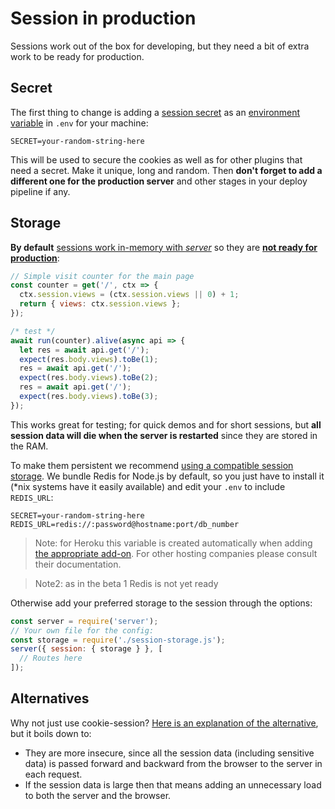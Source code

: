# Session in production

Sessions work out of the box for developing, but they need a bit of extra work to be ready for production.

## Secret

The first thing to change is adding a [session secret](https://martinfowler.com/articles/session-secret.html) as an [environment variable](/documentation/options/#environment) in `.env` for your machine:

```
SECRET=your-random-string-here
```

This will be used to secure the cookies as well as for other plugins that need a secret. Make it unique, long and random. Then **don't forget to add a different one for the production server** and other stages in your deploy pipeline if any.


## Storage

**By default** [sessions work in-memory with *server*](https://github.com/expressjs/session) so they are [**not ready for production**](https://github.com/expressjs/session/pull/220):

```js
// Simple visit counter for the main page
const counter = get('/', ctx => {
  ctx.session.views = (ctx.session.views || 0) + 1;
  return { views: ctx.session.views };
});

/* test */
await run(counter).alive(async api => {
  let res = await api.get('/');
  expect(res.body.views).toBe(1);
  res = await api.get('/');
  expect(res.body.views).toBe(2);
  res = await api.get('/');
  expect(res.body.views).toBe(3);
});
```

This works great for testing; for quick demos and for short sessions, but **all session data will die when the server is restarted** since they are stored in the RAM.

To make them persistent we recommend [using a compatible session storage](https://github.com/expressjs/session#compatible-session-stores). We bundle Redis for Node.js by default, so you just have to install it (\*nix systems have it easily available) and edit your `.env` to include `REDIS_URL`:

```
SECRET=your-random-string-here
REDIS_URL=redis://:password@hostname:port/db_number
```

> Note: for Heroku this variable is created automatically when adding [the appropriate add-on](https://devcenter.heroku.com/articles/heroku-redis). For other hosting companies please consult their documentation.

> Note2: as in the beta 1 Redis is not yet ready

Otherwise add your preferred storage to the session through the options:

```js
const server = require('server');
// Your own file for the config:
const storage = require('./session-storage.js');
server({ session: { storage } }, [
  // Routes here
]);
```





## Alternatives

Why not just use cookie-session? [Here is an explanation of the alternative](http://stackoverflow.com/a/15745086/938236), but it boils down to:

- They are more insecure, since all the session data (including sensitive data) is passed forward and backward from the browser to the server in each request.
- If the session data is large then that means adding an unnecessary load to both the server and the browser.
